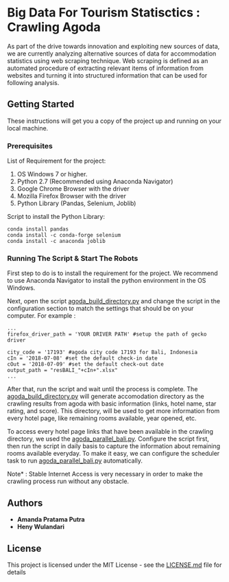 # Big Data For Tourism Statisctics : Crawling Agoda

As part of the drive towards innovation and exploiting new sources of data, we are currently analyzing alternative sources of data for accommodation statistics using web scraping technique. Web scraping is defined as an automated procedure of extracting relevant items of information from websites and turning it into structured information that can be used for following analysis.

## Getting Started

These instructions will get you a copy of the project up and running on your local machine. 

### Prerequisites

List of Requirement for the project:
1. OS Windows 7 or higher.
2. Python 2.7 (Recommended using Anaconda Navigator)
3. Google Chrome Browser with the driver
4. Mozilla Firefox Browser with the driver
5. Python Library (Pandas, Selenium, Joblib)

Script to install the Python Library:
```
conda install pandas
conda install -c conda-forge selenium
conda install -c anaconda joblib
```

### Running The Script & Start The Robots

First step to do is to install the requirement for the project. We recommend to use Anaconda Navigator to install the python environment in the OS Windows. 

Next, open the script [agoda_build_directory.py](agoda_build_directory.py) and change the script in the configuration section to match the settings that should be on your computer.
For example :
```
...
firefox_driver_path = 'YOUR DRIVER PATH' #setup the path of gecko driver

city_code = '17193' #agoda city code 17193 for Bali, Indonesia
cIn = '2018-07-08' #set the default check-in date 
cOut = '2018-07-09' #set the default check-out date
output_path = "resBALI_"+cIn+".xlsx"
...
```
After that, run the script and wait until the process is complete. The [agoda_build_directory.py](agoda_build_directory.py) will generate accomodation directory as the crawling results from agoda with basic information (links, hotel name, star rating, and score). This directory, will be used to get more information from every hotel page, like remaining rooms available, year opened, etc.

To access every hotel page links that have been available in the crawling directory, we used  the [agoda_parallel_bali.py](agoda_parallel_bali.py). Configure the script first, then run the script in daily basis to capture the information about remaining rooms available everyday. To make it easy, we can configure the scheduler task to run [agoda_parallel_bali.py](agoda_parallel_bali.py) automatically.

Note* :
Stable Internet Access is very necessary in order to make the crawling process run without any obstacle.

## Authors

* **Amanda Pratama Putra**
* **Heny Wulandari** 

## License

This project is licensed under the MIT License - see the [LICENSE.md](LICENSE.md) file for details

